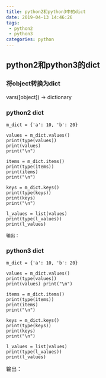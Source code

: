 ```yaml
---
title: python2和python3中的dict
date: 2019-04-13 14:46:26
tags:
 - python2
 - python3
categories: python
---
```


## python2和python3的dict

### 将object转换为dict
vars([object]) -> dictionary
	
### python2 dict
``` python2
m_dict = {'a': 10, 'b': 20}

values = m_dict.values()
print(type(values))
print(values)
print("\n")

items = m_dict.items()
print(type(items))
print(items)
print("\n")

keys = m_dict.keys()
print(type(keys))
print(keys)
print("\n")

l_values = list(values)
print(type(l_values))
print(l_values)

输出：
```

### python3 dict
``` python3
m_dict = {'a': 10, 'b': 20}

values = m_dict.values()
print(type(values))
print(values) print("\n")

items = m_dict.items()
print(type(items))
print(items)
print("\n")

keys = m_dict.keys()
print(type(keys))
print(keys)
print("\n")

l_values = list(values)
print(type(l_values))
print(l_values)

```
输出：

